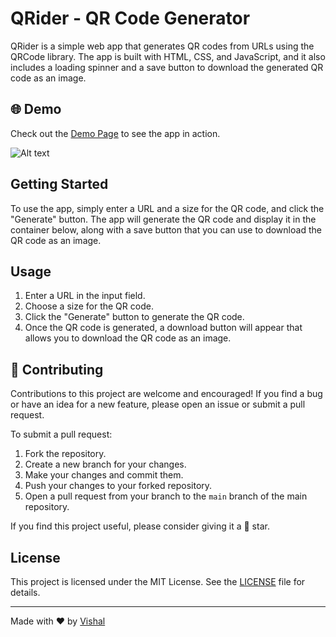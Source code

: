 # QRider - QR Code Generator

QRider is a simple web app that generates QR codes from URLs using the QRCode library. The app is built with HTML, CSS, and JavaScript, and it also includes a loading spinner and a save button to download the generated QR code as an image.

## 🌐 Demo

Check out the [Demo Page](https://vishal-dcode.github.io/QRider-qrCodeGenerator/) to see the app in action.

![Alt text](https://i.ibb.co/THzYGrN/QRider-preview.png)


## Getting Started

To use the app, simply enter a URL and a size for the QR code, and click the "Generate" button. The app will generate the QR code and display it in the container below, along with a save button that you can use to download the QR code as an image.

## Usage

1. Enter a URL in the input field.
2. Choose a size for the QR code.
3. Click the "Generate" button to generate the QR code.
4. Once the QR code is generated, a download button will appear that allows you to download the QR code as an image.

## 🤝 Contributing

Contributions to this project are welcome and encouraged! If you find a bug or have an idea for a new feature, please open an issue or submit a pull request.

To submit a pull request:

1. Fork the repository.
2. Create a new branch for your changes.
3. Make your changes and commit them.
4. Push your changes to your forked repository.
5. Open a pull request from your branch to the `main` branch of the main repository.

If you find this project useful, please consider giving it a 🌟 star.

## License

This project is licensed under the MIT License. See the [LICENSE](LICENSE) file for details.

_____

Made with ❤️ by [Vishal](https://github.com/vishal-dcode)
